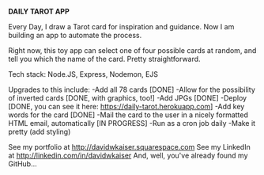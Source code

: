 **DAILY TAROT APP**

Every Day, I draw a Tarot card for inspiration and guidance. Now I am building an app to automate the process.

Right now, this toy app can select one of four possible cards at random, and tell you which the name of the card. Pretty straightforward.

Tech stack: Node.JS, Express, Nodemon, EJS

Upgrades to this include:
-Add all 78 cards [DONE]
-Allow for the possibility of inverted cards [DONE, with graphics, too!]
-Add JPGs  [DONE]
-Deploy  [DONE, you can see it here: https://daily-tarot.herokuapp.com]
-Add key words for the card [DONE]
-Mail the card to the user in a nicely formatted HTML email, automatically [IN PROGRESS]
-Run as a cron job daily
-Make it pretty (add styling)

See my portfolio at http://davidwkaiser.squarespace.com
See my LinkedIn at http://linkedin.com/in/davidwkaiser
And, well, you've already found my GitHub...
